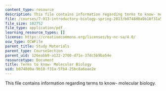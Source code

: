 ```yaml
---
content_type: resource
description: This file contains information regarding terms to know- molecular biology.
file: /courses/7-013-introductory-biology-spring-2013/b0748d0a9b18f31a5fb425bc8a6eae2e_MIT7_013S12_MolecularBio.pdf
file_size: 102752
file_type: application/pdf
learning_resource_types: []
license: https://creativecommons.org/licenses/by-nc-sa/4.0/
ocw_type: OCWFile
parent_title: Study Materials
parent_type: CourseSection
parent_uid: 126eabb9-a122-2700-d71e-37dc5b9ba54e
resourcetype: Document
title: Terms to know- Molecular Biology
uid: b0748d0a-9b18-f31a-5fb4-25bc8a6eae2e
---
```

This file contains information regarding terms to know- molecular biology.